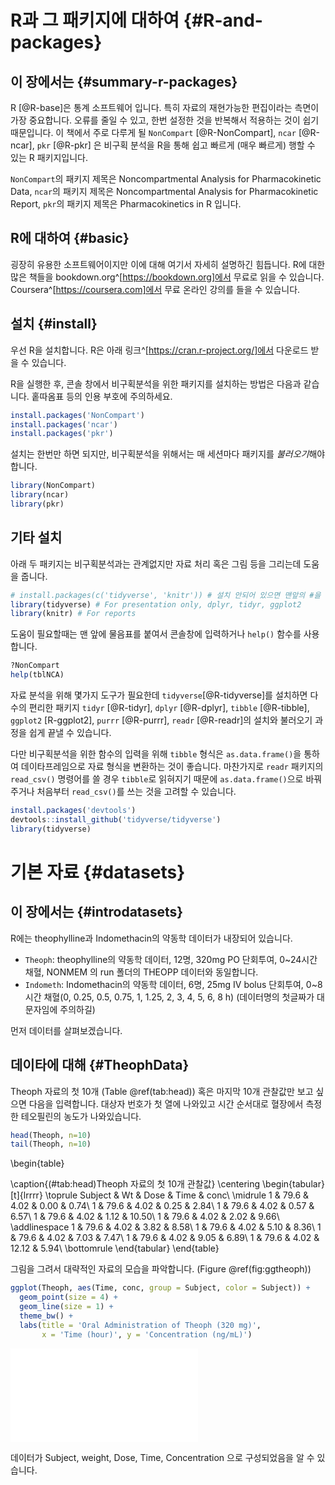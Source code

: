 
# R과 그 패키지에 대하여 {#R-and-packages}

## 이 장에서는 {#summary-r-packages}

R [@R-base]은 통계 소프트웨어 입니다. 
특히 자료의 재현가능한 편집이라는 측면이 가장 중요합니다. 오류를 줄일 수 있고, 한번 설정한 것을 반복해서 적용하는 것이 쉽기 때문입니다.
이 책에서 주로 다루게 될 `NonCompart` [@R-NonCompart],  `ncar` [@R-ncar], `pkr` [@R-pkr] 은 비구획 분석을 R을 통해 쉽고 빠르게 (매우 빠르게) 행할 수 있는 R 패키지입니다.

`NonCompart`의 패키지 제목은 Noncompartmental Analysis for Pharmacokinetic Data, 
`ncar`의 패키지 제목은 Noncompartmental Analysis for Pharmacokinetic Report,
`pkr`의 패키지 제목은 Pharmacokinetics in R 입니다.

## R에 대하여 {#basic}

굉장히 유용한 소프트웨어이지만 이에 대해 여기서 자세히 설명하긴 힘듭니다. 
R에 대한 많은 책들을 bookdown.org^[https://bookdown.org]에서 무료로 읽을 수 있습니다. 
Coursera^[https://coursera.com]에서 무료 온라인 강의를 들을 수 있습니다.

## 설치 {#install}

우선 R을 설치합니다. 
R은 아래 링크^[https://cran.r-project.org/]에서 다운로드 받을 수 있습니다. 

R을 실행한 후, 콘솔 창에서 비구획분석을 위한 패키지를 설치하는 방법은 다음과 같습니다. 
홑따옴표 등의 인용 부호에 주의하세요.


```r
install.packages('NonCompart')
install.packages('ncar')
install.packages('pkr')
```

설치는 한번만 하면 되지만, 비구획분석을 위해서는 매 세션마다 패키지를 *불러오기*해야 합니다.


```r
library(NonCompart)
library(ncar)
library(pkr)
```

## 기타 설치

아래 두 패키지는 비구획분석과는 관계없지만 자료 처리 혹은 그림 등을 그리는데 도움을 줍니다. 


```r
# install.packages(c('tidyverse', 'knitr')) # 설치 안되어 있으면 맨앞의 #을 지우고 설치.
library(tidyverse) # For presentation only, dplyr, tidyr, ggplot2
library(knitr) # For reports
```

도움이 필요할때는 맨 앞에 물음표를 붙여서 콘솔창에 입력하거나 `help()` 함수를 사용합니다.


```r
?NonCompart
help(tblNCA)
```

자료 분석을 위해 몇가지 도구가 필요한데 `tidyverse`[@R-tidyverse]를 설치하면 다수의 편리한 패키지 `tidyr` [@R-tidyr], `dplyr` [@R-dplyr], `tibble` [@R-tibble], `ggplot2` [R-ggplot2], `purrr` [@R-purrr], `readr` [@R-readr]의 설치와 불러오기 과정을 쉽게 끝낼 수 있습니다. 

다만 비구획분석을 위한 함수의 입력을 위해 `tibble` 형식은 `as.data.frame()`을 통하여 데이타프레임으로 자료 형식을 변환하는 것이 좋습니다.
마찬가지로 `readr` 패키지의 `read_csv()` 명령어를 쓸 경우 `tibble`로 읽혀지기 때문에 `as.data.frame()`으로 바꿔주거나 처음부터 `read_csv()`를 쓰는 것을 고려할 수 있습니다.

```r
install.packages('devtools')
devtools::install_github('tidyverse/tidyverse')
library(tidyverse)
```

# 기본 자료 {#datasets}

## 이 장에서는 {#introdatasets}

R에는 theophylline과 Indomethacin의 약동학 데이터가 내장되어 있습니다.

- `Theoph`: theophylline의 약동학 데이터, 12명, 320mg PO 단회투여, 0~24시간 채혈, NONMEM 의 run 폴더의 THEOPP 데이터와 동일합니다.
- `Indometh`: Indomethacin의 약동학 데이터, 6명, 25mg IV bolus 단회투여, 0~8시간 채혈(0, 0.25, 0.5, 0.75, 1, 1.25, 2, 3, 4, 5, 6, 8 h)
(데이터명의 첫글짜가 대문자임에 주의하길)

먼저 데이터를 살펴보겠습니다. 



## 데이타에 대해 {#TheophData}

Theoph 자료의 첫 10개 (Table \@ref(tab:head)) 혹은 마지막 10개 관찰값만 보고 싶으면 다음을 입력합니다. 
대상자 번호가 첫 열에 나와있고 시간 순서대로 혈장에서 측정한 테오필린의 농도가 나와있습니다. 

```r
head(Theoph, n=10)
tail(Theoph, n=10)
```

\begin{table}

\caption{(\#tab:head)Theoph 자료의 첫 10개 관찰값}
\centering
\begin{tabular}[t]{lrrrr}
\toprule
Subject & Wt & Dose & Time & conc\\
\midrule
1 & 79.6 & 4.02 & 0.00 & 0.74\\
1 & 79.6 & 4.02 & 0.25 & 2.84\\
1 & 79.6 & 4.02 & 0.57 & 6.57\\
1 & 79.6 & 4.02 & 1.12 & 10.50\\
1 & 79.6 & 4.02 & 2.02 & 9.66\\
\addlinespace
1 & 79.6 & 4.02 & 3.82 & 8.58\\
1 & 79.6 & 4.02 & 5.10 & 8.36\\
1 & 79.6 & 4.02 & 7.03 & 7.47\\
1 & 79.6 & 4.02 & 9.05 & 6.89\\
1 & 79.6 & 4.02 & 12.12 & 5.94\\
\bottomrule
\end{tabular}
\end{table}

그림을 그려서 대략적인 자료의 모습을 파악합니다. (Figure \@ref(fig:ggtheoph))


```r
ggplot(Theoph, aes(Time, conc, group = Subject, color = Subject)) +
  geom_point(size = 4) + 
  geom_line(size = 1) +
  theme_bw() +
  labs(title = 'Oral Administration of Theoph (320 mg)',
       x = 'Time (hour)', y = 'Concentration (ng/mL)')
```

![(\#fig:ggtheoph)Concentration-time curves of oral administration of Theoph (N = 12)](02-packages_files/figure-latex/ggtheoph-1.pdf) 


데이터가 Subject, weight, Dose, Time, Concentration 으로 구성되었음을 알 수 있습니다.



